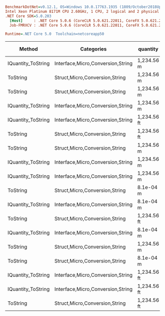 ``` ini

BenchmarkDotNet=v0.12.1, OS=Windows 10.0.17763.1935 (1809/October2018Update/Redstone5)
Intel Xeon Platinum 8171M CPU 2.60GHz, 1 CPU, 2 logical and 2 physical cores
.NET Core SDK=5.0.203
  [Host]     : .NET Core 5.0.6 (CoreCLR 5.0.621.22011, CoreFX 5.0.621.22011), X64 RyuJIT
  Job-FMRXCV : .NET Core 5.0.6 (CoreCLR 5.0.621.22011, CoreFX 5.0.621.22011), X64 RyuJIT

Runtime=.NET Core 5.0  Toolchain=netcoreapp50  

```
|             Method |                        Categories |    quantity | format | culture |       Mean |    Error |   StdDev |  StdErr |        Min |        Max |     Median |  Gen 0 | Gen 1 | Gen 2 | Allocated |
|------------------- |---------------------------------- |------------ |------- |-------- |-----------:|---------:|---------:|--------:|-----------:|-----------:|-----------:|-------:|------:|------:|----------:|
| IQuantity_ToString | Interface,Micro,Conversion,String |  1,234.56 m |      v |         |   457.3 ns |  9.22 ns | 17.32 ns | 2.61 ns |   434.8 ns |   499.0 ns |   451.9 ns | 0.0100 |     - |     - |     192 B |
|           ToString |    Struct,Micro,Conversion,String |  1,234.56 m |      v |         |   461.9 ns |  9.09 ns | 11.16 ns | 2.38 ns |   445.9 ns |   482.1 ns |   458.3 ns | 0.0100 |     - |     - |     192 B |
|           ToString |    Struct,Micro,Conversion,String |  1,234.56 m |      a |         |   575.9 ns |  7.08 ns |  6.27 ns | 1.68 ns |   565.5 ns |   585.8 ns |   574.9 ns | 0.0334 |     - |     - |     640 B |
| IQuantity_ToString | Interface,Micro,Conversion,String |  1,234.56 m |      a |         |   607.5 ns | 12.08 ns | 22.69 ns | 3.42 ns |   569.1 ns |   658.1 ns |   607.0 ns | 0.0334 |     - |     - |     640 B |
| IQuantity_ToString | Interface,Micro,Conversion,String | 1,234.56 ft |     a2 |         |   754.7 ns | 15.18 ns | 19.74 ns | 4.03 ns |   725.2 ns |   794.4 ns |   751.4 ns | 0.0372 |     - |     - |     696 B |
|           ToString |    Struct,Micro,Conversion,String | 1,234.56 ft |     a2 |         |   788.4 ns | 15.20 ns | 14.93 ns | 3.73 ns |   766.6 ns |   822.9 ns |   788.3 ns | 0.0372 |     - |     - |     696 B |
|           ToString |    Struct,Micro,Conversion,String |  1,234.56 m |     f2 |         | 1,277.9 ns | 24.73 ns | 25.40 ns | 6.16 ns | 1,244.0 ns | 1,340.5 ns | 1,285.6 ns | 0.0401 |     - |     - |     752 B |
| IQuantity_ToString | Interface,Micro,Conversion,String |  1,234.56 m |     f2 |         | 1,340.8 ns | 25.44 ns | 24.99 ns | 6.25 ns | 1,299.1 ns | 1,387.1 ns | 1,338.5 ns | 0.0401 |     - |     - |     752 B |
| IQuantity_ToString | Interface,Micro,Conversion,String |  1,234.56 m |      ? |         | 1,527.2 ns | 16.91 ns | 14.12 ns | 3.92 ns | 1,506.9 ns | 1,560.5 ns | 1,527.7 ns | 0.0496 |     - |     - |     960 B |
|           ToString |    Struct,Micro,Conversion,String |   8.1e-04 m |      ? |         | 1,527.4 ns | 28.97 ns | 28.45 ns | 7.11 ns | 1,473.7 ns | 1,586.9 ns | 1,532.2 ns | 0.0496 |     - |     - |     952 B |
| IQuantity_ToString | Interface,Micro,Conversion,String |   8.1e-04 m |      ? |         | 1,568.1 ns | 31.43 ns | 60.55 ns | 8.93 ns | 1,458.6 ns | 1,690.0 ns | 1,554.1 ns | 0.0496 |     - |     - |     952 B |
|           ToString |    Struct,Micro,Conversion,String | 1,234.56 ft |      ? |   ru-RU | 1,577.6 ns | 26.30 ns | 24.60 ns | 6.35 ns | 1,517.7 ns | 1,619.1 ns | 1,580.3 ns | 0.0496 |     - |     - |     960 B |
| IQuantity_ToString | Interface,Micro,Conversion,String |   8.1e-04 m |     s4 |         | 1,621.7 ns | 31.44 ns | 38.62 ns | 8.23 ns | 1,571.4 ns | 1,699.9 ns | 1,624.7 ns | 0.0515 |     - |     - |     992 B |
|           ToString |    Struct,Micro,Conversion,String |  1,234.56 m |      ? |         | 1,626.7 ns | 32.44 ns | 27.09 ns | 7.51 ns | 1,590.0 ns | 1,683.0 ns | 1,625.5 ns | 0.0496 |     - |     - |     960 B |
|           ToString |    Struct,Micro,Conversion,String |   8.1e-04 m |     s4 |         | 1,644.6 ns | 32.71 ns | 43.67 ns | 8.73 ns | 1,581.2 ns | 1,730.5 ns | 1,647.6 ns | 0.0515 |     - |     - |     992 B |
| IQuantity_ToString | Interface,Micro,Conversion,String | 1,234.56 ft |      ? |   ru-RU | 1,663.0 ns | 31.72 ns | 31.15 ns | 7.79 ns | 1,625.9 ns | 1,727.8 ns | 1,655.6 ns | 0.0496 |     - |     - |     960 B |
| IQuantity_ToString | Interface,Micro,Conversion,String | 1,234.56 ft |      ? |         | 1,689.8 ns | 33.85 ns | 31.66 ns | 8.17 ns | 1,639.5 ns | 1,740.2 ns | 1,683.6 ns | 0.0515 |     - |     - |     976 B |
|           ToString |    Struct,Micro,Conversion,String | 1,234.56 ft |      ? |         | 1,744.8 ns | 34.03 ns | 65.57 ns | 9.67 ns | 1,632.2 ns | 1,890.7 ns | 1,729.5 ns | 0.0515 |     - |     - |     976 B |
